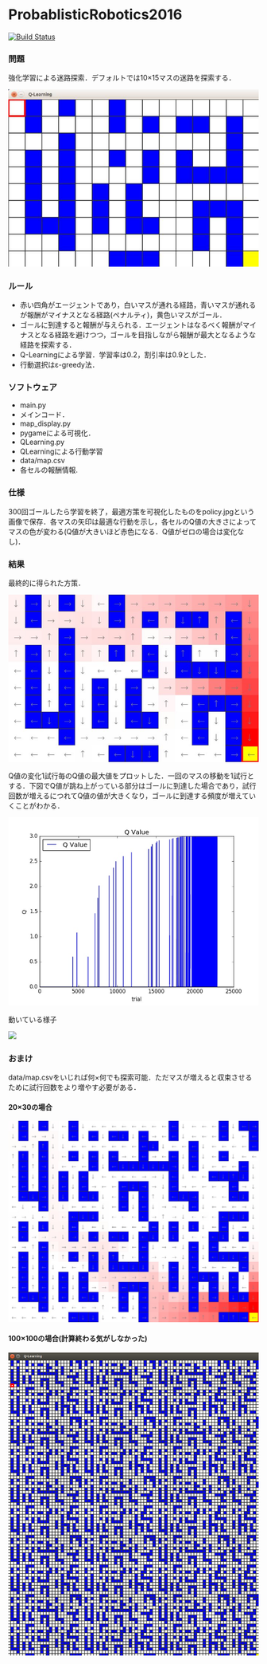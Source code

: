  ProbablisticRobotics2016
=================

[![Build Status](https://travis-ci.org/RyuYamamoto/ProbablisticRobotics2016.svg?branch=master)](https://travis-ci.org/RyuYamamoto/ProbablisticRobotics2016)

### 問題
強化学習による迷路探索．デフォルトでは10×15マスの迷路を探索する．

![map](picture/map.jpg)  

### ルール
 - 赤い四角がエージェントであり，白いマスが通れる経路，青いマスが通れるが報酬がマイナスとなる経路(ペナルティ)，黄色いマスがゴール．  
 - ゴールに到達すると報酬が与えられる．エージェントはなるべく報酬がマイナスとなる経路を避けつつ，ゴールを目指しながら報酬が最大となるような経路を探索する．  
 - Q-Learningによる学習．学習率は0.2，割引率は0.9とした．  
 - 行動選択はε-greedy法．  

### ソフトウェア
 - main.py  
  - メインコード．  
 - map_display.py  
  - pygameによる可視化．  
 - QLearning.py
  - QLearningによる行動学習  
 - data/map.csv  
  - 各セルの報酬情報.  

### 仕様
300回ゴールしたら学習を終了，最適方策を可視化したものをpolicy.jpgという画像で保存．各マスの矢印は最適な行動を示し，各セルのQ値の大きさによってマスの色が変わる(Q値が大きいほど赤色になる．Q値がゼロの場合は変化なし)．  

### 結果
最終的に得られた方策．  

![policy](picture/policy.jpg)  


Q値の変化1試行毎のQ値の最大値をプロットした．一回のマスの移動を1試行とする．下図でQ値が跳ね上がっている部分はゴールに到達した場合であり，試行回数が増えるにつれてQ値の値が大きくなり，ゴールに到達する頻度が増えていくことがわかる．  

![q_value](picture/q_value.jpg)  

動いている様子

[![](http://img.youtube.com/vi/eK2_nBD0hzY/0.jpg)](https://www.youtube.com/watch?v=eK2_nBD0hzY)

### おまけ
data/map.csvをいじれば何×何でも探索可能．ただマスが増えると収束させるために試行回数をより増やす必要がある．

#### 20×30の場合
![q_value](picture/policy20x30.jpg)  

#### 100×100の場合(計算終わる気がしなかった)
![q_value](picture/map100x100.png)  
